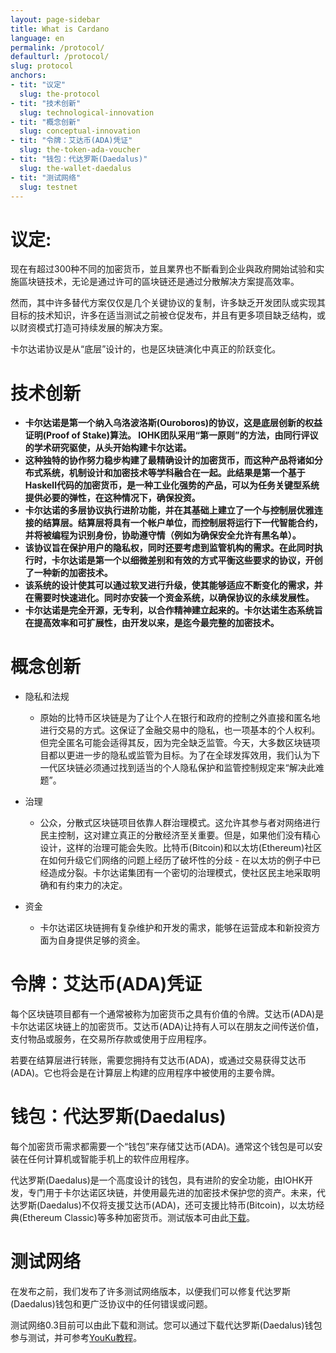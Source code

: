 ```yaml
---
layout: page-sidebar
title: What is Cardano
language: en
permalink: /protocol/
defaulturl: /protocol/
slug: protocol
anchors:
- tit: "议定"
  slug: the-protocol
- tit: "技术创新"
  slug: technological-innovation
- tit: "概念创新"
  slug: conceptual-innovation
- tit: "令牌：艾达币(ADA)凭证"
  slug: the-token-ada-voucher
- tit: "钱包：代达罗斯(Daedalus)"
  slug: the-wallet-daedalus
- tit: "测试网络"
  slug: testnet
---
```


<h1 id="the-protocol">议定:</h1>

现在有超过300种不同的加密货币，並且業界也不斷看到企业與政府開始试验和实施區块链技术，无论是通过许可的區块链还是通过分散解决方案提高效率。

然而，其中许多替代方案仅仅是几个关键协议的复制，许多缺乏开发团队或实现其目标的技术知识，许多在适当测试之前被仓促发布，并且有更多项目缺乏结构，或以财资模式打造可持续发展的解决方案。

卡尔达诺协议是从“底层”设计的，也是区块链演化中真正的阶跃变化。

<h1 id="technological-innovation">技术创新</h1>

* **卡尔达诺是第一个纳入乌洛波洛斯(Ouroboros)的协议，这是底层创新的权益证明(Proof of Stake)算法。 IOHK团队采用“第一原则”的方法，由同行评议的学术研究驱使，从头开始构建卡尔达诺。**
* **这种独特的协作努力稳步构建了最精确设计的加密货币，而这种产品将诸如分布式系统，机制设计和加密技术等学科融合在一起。此结果是第一个基于Haskell代码的加密货币，是一种工业化强势的产品，可以为任务关键型系统提供必要的弹性，在这种情况下，确保投资。**
* **卡尔达诺的多层协议执行进阶功能，并在其基础上建立了一个与控制层优雅连接的结算层。结算层将具有一个帐户单位，而控制层将运行下一代智能合约，并将被编程为识别身份，协助遵守情（例如为确保安全允许有黑名单）。**
* **该协议旨在保护用户的隐私权，同时还要考虑到监管机构的需求。在此同时执行时，卡尔达诺是第一个以细微差别和有效的方式平衡这些要求的协议，开创了一种新的加密技术。**
* **该系统的设计使其可以通过软叉进行升级，使其能够适应不断变化的需求，并在需要时快速进化。同时亦安装一个资金系统，以确保协议的永续发展性。**
* **卡尔达诺是完全开源，无专利，以合作精神建立起来的。卡尔达诺生态系统旨在提高效率和可扩展性，由开发以来，是迄今最完整的加密技术。**

<h1 id="conceptual-innovation">概念创新</h1>

* 隐私和法规
  * 原始的比特币区块链是为了让个人在银行和政府的控制之外直接和匿名地进行交易的方式。这保证了金融交易中的隐私，也一项基本的个人权利。但完全匿名可能会适得其反，因为完全缺乏监管。今天，大多数区块链项目都以更进一步的隐私或监管为目标。为了在全球发挥效用，我们认为下一代区块链必须通过找到适当的个人隐私保护和监管控制规定来“解决此难题”。

* 治理
  * 公众，分散式区块链项目依靠人群治理模式。这允许其参与者对网络进行民主控制，这对建立真正的分散经济至关重要。但是，如果他们没有精心设计，这样的治理可能会失败。比特币(Bitcoin)和以太坊(Ethereum)社区在如何升级它们网络的问题上经历了破坏性的分歧 - 在以太坊的例子中已经造成分裂。卡尔达诺集团有一个密切的治理模式，使社区民主地采取明确和有约束力的决定。

* 资金
  * 卡尔达诺区块链拥有复杂维护和开发的需求，能够在运营成本和新投资方面为自身提供足够的资金。

<h1 id="the-token-ada-voucher">令牌：艾达币(ADA)凭证</h1>

每个区块链项目都有一个通常被称为加密货币之具有价值的令牌。艾达币(ADA)是卡尔达诺区块链上的加密货币。艾达币(ADA)让持有人可以在朋友之间传送价值，支付物品或服务，在交易所存款或使用于应用程序。
 
若要在结算层进行转账，需要您拥持有艾达币(ADA)，或通过交易获得艾达币(ADA)。它也将会是在计算层上构建的应用程序中被使用的主要令牌。

<h1 id="the-wallet-daedalus">钱包：代达罗斯(Daedalus)</h1>
 
每个加密货币需求都需要一个“钱包”来存储艾达币(ADA)。通常这个钱包是可以安装在任何计算机或智能手机上的软件应用程序。

代达罗斯(Daedalus)是一个高度设计的钱包，具有进阶的安全功能，由IOHK开发，专门用于卡尔达诺区块链，并使用最先进的加密技术保护您的资产。未来，代达罗斯(Daedalus)不仅将支援艾达币(ADA)，还可支援比特币(Bitcoin)，以太坊经典(Ethereum Classic)等多种加密货币。测试版本可由此[下载](https://test.daedaluswallet.io/)。
 
<h1 id="testnet">测试网络</h1>

在发布之前，我们发布了许多测试网络版本，以便我们可以修复代达罗斯(Daedalus)钱包和更广泛协议中的任何错误或问题。

测试网络0.3目前可以由此下载和测试。您可以通过下载代达罗斯(Daedalus)钱包参与测试，并可参考[YouKu教程](http://v.youku.com/v_show/id_XMjgyNzc2MDAyNA==.html)。
